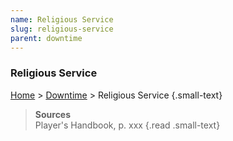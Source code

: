 ```yaml
---
name: Religious Service
slug: religious-service
parent: downtime
---
```

### Religious Service
[Home](dm-operations-center) > [Downtime](downtime) > Religious Service {.small-text}



> **Sources** <br/>
> Player's Handbook, p. xxx
{.read .small-text}